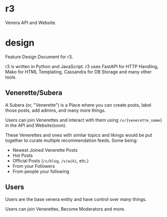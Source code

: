 # r3
Venera API and Website.

# design
Feature Design Document for r3.

r3 is written in Python and JavaScript.
r3 uses FastAPI for HTTP Handling, Mako for HTML Templating, Cassandra for DB Storage and many other tools.

## Venerette/Subera
A Subera (or, "Venerette") is a Place where you can create posts, label those posts, add admins, and many more things.

Users can join Venerettes and interact with them using `/v/{venerette_name}` in the API and Website(soon).

These Venerettes and ones with similar topics and likings would be put together to curate multiple recommendation feeds.
Some being:

- Newest Joined Venerette Posts
- Hot Posts
- Official Posts (`/v/blog`, `/v/wiki`, etc.)
- From your Followers
- From people your following

## Users
Users are the base venera entity and have control over many things.

Users can join Venerettes, Become Moderators and more.
